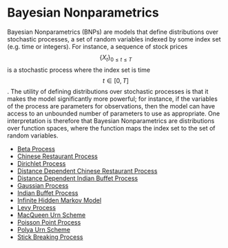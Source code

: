 # Bayesian Nonparametrics

Bayesian Nonparametrics (BNPs) are models that define distributions over stochastic processes, 
a set of random variables indexed by some index set (e.g. time or integers). For instance,
a sequence of stock prices $$\{ X_t \}_{0 \leq t \leq T }$$ is a stochastic process where the
index set is time $$t \in [0, T]$$. The utility of defining distributions over stochastic
processes is that it makes the model significantly more powerful; for instance, if the variables
of the process are parameters for observations, then the model can have access to an
unbounded number of parameters to use as appropriate. One interpretation is therefore that
Bayesian Nonparametrics are distributions over function spaces, where the function maps the
index set to the set of random variables.

- [Beta Process](bayesian_nonparametrics/beta_process.md)
- [Chinese Restaurant Process](bayesian_nonparametrics/chinese_restaurant_process.md)
- [Dirichlet Process](bayesian_nonparametrics/dirichlet_process.md)
- [Distance Dependent Chinese Restaurant Process](bayesian_nonparametrics/distance_dependent_chinese_restaurant_process.md)
- [Distance Dependent Indian Buffet Process](bayesian_nonparametrics/distance_dependent_indian_buffet_process.md)  
- [Gaussian Process](bayesian_nonparametrics/gaussian_processes.md)
- [Indian Buffet Process](bayesian_nonparametrics/indian_buffet_process.md)  
- [Infinite Hidden Markov Model](bayesian_nonparametrics/infinite_hidden_markov_model.md)
- [Levy Process](bayesian_nonparametrics/levy_process.md)  
- [MacQueen Urn Scheme](bayesian_nonparametrics/blackwell_macqueen_urn_scheme.md)
- [Poisson Point Process](bayesian_nonparametrics/poisson_process.md)  
- [Polya Urn Scheme](bayesian_nonparametrics/polya_urn_scheme.md)
- [Stick Breaking Process](bayesian_nonparametrics/stick_breaking_process.md)
